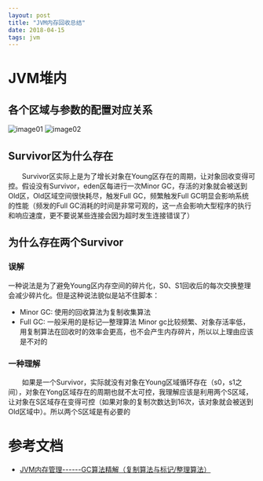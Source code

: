 ```yaml
---
layout: post
title: "JVM内存回收总结"
date: 2018-04-15
tags: jvm
---
```



# JVM堆内
## 各个区域与参数的配置对应关系
![image01](https://igithu.github.io/summary/images/jvm-con.png)
![image02](https://igithu.github.io/summary/images/gc-ratio.png)
  
  
## Survivor区为什么存在
&emsp;&emsp;Survivor区实际上是为了增长对象在Young区存在的周期，让对象回收变得可控。假设没有Survivor，eden区每进行一次Minor GC，存活的对象就会被送到Old区，Old区域空间很快耗尽，触发Full GC，频繁触发Full GC明显会影响系统的性能（频发的Full GC消耗的时间是非常可观的，这一点会影响大型程序的执行和响应速度，更不要说某些连接会因为超时发生连接错误了）

  
  

## 为什么存在两个Survivor
### 误解
一种说法是为了避免Young区内存空间的碎片化，S0、S1回收后的每次交换整理会减少碎片化。但是这种说法貌似是站不住脚本：
* Minor GC: 使用的回收算法为复制收集算法
* Full GC: 一般采用的是标记—整理算法
Minor gc比较频繁、对象存活率低，用复制算法在回收时的效率会更高，也不会产生内存碎片，所以以上理由应该是不对的

### 一种理解
&emsp;&emsp;如果是一个Survivor，实际就没有对象在Young区域循环存在（s0，s1之间），对象在Yong区域存在的周期也就不太可控，我理解应该是利用两个S区域，让对象在S区域存在变得可控（如果对象的复制次数达到16次，该对象就会被送到Old区域中）。所以两个S区域是有必要的




# 参考文档

* [JVM内存管理------GC算法精解（复制算法与标记/整理算法）](https://www.cnblogs.com/zuoxiaolong/p/jvm5.html)
